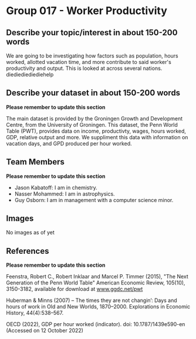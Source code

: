 # Group 017 - Worker Productivity

## Describe your topic/interest in about 150-200 words

We are going to be investigating how factors such as population, hours worked, allotted vacation time, and more contribute to said worker's productivity and output. This is looked at across several nations. diediediediediehelp

## Describe your dataset in about 150-200 words

**Please remember to update this section**

The main dataset is provided by the Groningen Growth and Development Centre, from the University of Groningen. This dataset, the Penn World Table (PWT), provides data on income, productivty, wages, hours worked, GDP, relative output and more. We suppliment this data with information on vacation days, and GPD produced per hour worked.

## Team Members

**Please remember to update this section**

- Jason Kabatoff: I am in chemistry.
- Nasser Mohammed: I am in astrophysics.
- Guy Osborn: I am in management with a computer science minor.

## Images

No images as of yet


## References

**Please remember to update this section**

Feenstra, Robert C., Robert Inklaar and Marcel P. Timmer (2015), "The Next Generation of the Penn World Table" American Economic Review, 105(10), 3150-3182, available for download at www.ggdc.net/pwt

Huberman & Minns (2007) – The times they are not changin’: Days and hours of work in Old and New Worlds, 1870–2000. Explorations in Economic History, 44(4):538–567.

OECD (2022), GDP per hour worked (indicator). doi: 10.1787/1439e590-en (Accessed on 12 October 2022)

